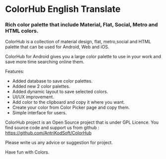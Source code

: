 # ColorHub English Translate

### Rich color palette that include Material, Flat, Social, Metro and HTML colors.

ColorHub is a collection of material design, flat,  metro,social and HTML palette that can be used for Android, Web and iOS.

ColorHub for Android gives you a large color palette to use in your work and save more time searching online them. 


Features:

* Added database to save color palettes.
* Added new 2 color palettes.
* Added dynamic layout to save selected colors.
* UI/UX improvement.
* Add color to the clipboard and copy it where you want. 
* Create your color from Color Picker page  and copy them. 
* Simple interface for users. 

ColorHub project is an Open Source  project that is under GPL Licence. You find source code and support us from github : https://github.com/AntriKodSoft/ColorHub

Please write us any advice or suggestion for project. 

Have fun with Colors.
